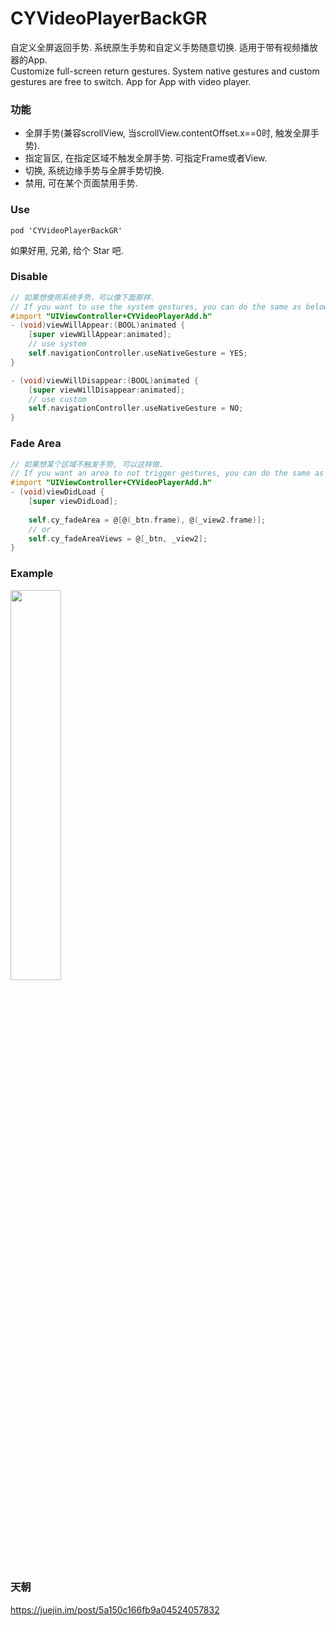 # CYVideoPlayerBackGR
自定义全屏返回手势. 系统原生手势和自定义手势随意切换. 适用于带有视频播放器的App.    
Customize full-screen return gestures. System native gestures and custom gestures are free to switch. App for App with video player.    

### 功能
- 全屏手势(兼容scrollView, 当scrollView.contentOffset.x==0时, 触发全屏手势).
- 指定盲区, 在指定区域不触发全屏手势. 可指定Frame或者View. 
- 切换, 系统边缘手势与全屏手势切换.
- 禁用, 可在某个页面禁用手势.

### Use
```
pod 'CYVideoPlayerBackGR'
```

如果好用, 兄弟, 给个 Star 吧.

### Disable 
```Objective-C
// 如果想使用系统手势，可以像下面那样. 
// If you want to use the system gestures, you can do the same as below.
#import "UIViewController+CYVideoPlayerAdd.h"
- (void)viewWillAppear:(BOOL)animated {
    [super viewWillAppear:animated];
    // use system 
    self.navigationController.useNativeGesture = YES;
}

- (void)viewWillDisappear:(BOOL)animated {
    [super viewWillDisappear:animated];
    // use custom 
    self.navigationController.useNativeGesture = NO;
}
```

### Fade Area
```Objective-C
// 如果想某个区域不触发手势, 可以这样做.
// If you want an area to not trigger gestures, you can do the same as below.
#import "UIViewController+CYVideoPlayerAdd.h"
- (void)viewDidLoad {
    [super viewDidLoad];
    
    self.cy_fadeArea = @[@(_btn.frame), @(_view2.frame)];
    // or
    self.cy_fadeAreaViews = @[_btn, _view2];
}
```

### Example
<img src="https://github.com/yellowei/CYVideoPlayerBackGR/blob/master/CYBackGRProject/CYBackGRProject/GestrueSample.gif" width="40%">    


### 天朝

https://juejin.im/post/5a150c166fb9a04524057832

